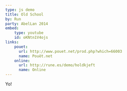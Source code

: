 ```yaml
---
type: js demo
title: Old School
by: Run
party: AbelLan 2014
embed:
    type: youtube
    id: oKNtn1V4ojs
links:
    pouet:
      url: http://www.pouet.net/prod.php?which=66003
      name: Pouët.net
    online:
      url: http://rune.es/demo/holdkjeft
      name: Online
---
```


Yo!
